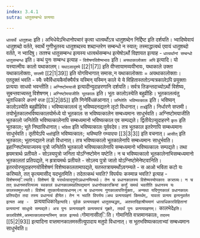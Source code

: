```yaml
---
index: 3.4.1
sutra: धातुसम्बन्धे प्रत्ययाः

---
```

   `धात्वर्थे धातुशब्दः` इति। अभिधेयेऽभिधानोपचारं कृत्वा धात्वर्थोऽत्र धातुशब्देन निर्द्दिष्ट इति दर्शयति। भ्वादिष्वेवायं धातुशब्दो वर्तते, स्वार्थे गुणीभूतस्य धातुशब्दस्य शब्दान्तरेण सम्बन्धो न स्यात्; तस्माद्धात्वर्थ एवायं धातुशब्दो वर्तते, न भ्वादिषु। ततश्च धातुसम्बन्ध इत्यस्य धात्वर्थसम्बन्ध इत्येषोऽर्थो विज्ञायत इत्याह -  `धात्वर्थानां सम्बन्धो धातुसम्बन्धः` इति। कथं पुनः सम्बन्ध इत्याह -  `विशेषणविशेष्यभावः` इति। `अयथाकालोक्ता अपि` इत्यादि। यो यस्यात्मीयः कालो यथाकालम्। `यथाऽसादृश्ये` [[2|1|7]]  इति वीप्सायामव्ययीभावः, यथाकाले उक्ता यथाकालोक्ताः, `सप्तमी` [[2|1|39]]  इति योगविभागात् समासः,न यथाकालोक्ताः = अयथाकालोक्ताः। एतदुक्तं भवति -  स्वैः स्वैर्विधायकैर्वाक्यैर्यत्र यस्मिन् यस्मिन् काले ये ये विहितास्ततोऽन्यत्रकालेऽपि प्रयुक्ताः प्रत्ययाः साधवो भवन्तीति। `अग्निष्टोमयाजी` इत्यादीन्युदाहरणानि दर्शयति। सर्वत्र तिङन्तदाच्योऽर्थो विशेष्यः, सुबन्तवाच्यस्तु विशेषणम्। `अग्निष्टोमयाजीति भूतकालः` इति। भूतः कालोऽस्येति बहुव्रीहिः। भूतकालत्वंतु भूताधिकारे _करणे यजः_ [[3|2|85]]  इति णिनेर्विध#आनात्। `जनितेति भविष्यत्कालः` इति। भविष्यन् कालोऽस्येति बहुव्रीहिरेव। भविष्यत्कालत्वं तु भविष्यदनद्यतने लृटो विधानात्। `तत्र`इति। निर्धारणे सप्तमी। तयोर्भूतकालभविष्यत्कालयोर्मध्ये यो भूतकालः स भविष्यत्कालेन सम्बध्यमानः साधुर्भवति। अग्निष्टोमयाजीति भूतकालो जनितेति भविष्यत्कालेनापि सम्बध्यमानो भविष्यत्काल एव सम्पद्यते। द्वितीयेऽप्युदाहरणे `कृतः` इति भूतकालः; भूते निष्ठाविधानात्। `भविता` इति भविष्यत्कालः पूर्ववदेव। तत्र भूतकाल इतरेणापि सम्बध्यमानः साधुर्भवति। तृतीयेऽपि `भावी`इति भविष्यत्कालः; _भविष्यति गम्यादयः_ [[3|3|3]]  इति वचनात्। `आसीत्` इति भूतकालः; भूतानद्यतने लङो विधानात्। तत्र भविष्यत्कालो भूतकालेनापि सम्बध्यमानः साधुर्भवति।इहाग्निष्टोमयाज्यस्य पुत्रो जनितेति भूतकालो भविष्यत्कालेनापि सम्बध्यमानो भविष्यत्कालः सम्पद्यते। तथा ह्रयमत्रार्थः प्रतीयते -  सोऽस्यपुत्रो जनिता योऽग्निष्टोमेन यष्टेति। न च भविष्यत्कालो भूतकालेनाभिसम्बध्यमानो भूतकालतां प्रतिपद्यते, न ह्रत्रायमर्थः प्रतीयते -  सोऽस्य पुत्रो जातो योऽग्निष्टोमेनेष्टवानिति। इतरयोरप्युदाहरणयोर्विशेषणं विशेष्यकालतामापद्यते, यतस्तत्रायमर्थोऽवगम्यते -  स आओ भविता कटो यः करिष्यते, तत् कृत्यमासीद् यदभूतमिति। तदेतत्कथं भवति? विपर्ययः कस्मान्न भवति? इत्याह -  `विशेषणम्ित्यादि। विशेषणं हि परार्थत्वाद्गुणोऽप्रधानमित्यर्थः। तेन च प्रधानकालस्य विशेष्यस्योपकारः कत्र्तव्यः। न च तत् प्रधानमपरित्यज्य स्वकालं प्रधानकालमप्रतिपद्यमानं प्रधानोपकारक्रियां कर्त्तुं समर्थ भवतीति प्रधानस्य यः कालस्तमुरुध्यते। विशेष्यं तूपकार्यत्वात्प्रधानम्।न च प्रधानस्य गुणकालापत्तिर्युक्ता, अन्यथा यदिगुणकालं प्रधानकालः प्रतिपद्येत तदा तस्य प्रधानत्वं हीयेत। तेन न भवति विपर्ययः।अथ प्रत्ययग्रहणं किमर्थम्, यावता प्रत्यय इत्यनुवर्तत इत्यत आह -  `प्रत्ययाधिकारे`इत्यादि। पूर्वकं प्रत्ययग्रहणं धातुसम्बद्धम्, अतस्तदिहाश्रीयमाणं धात्वधिकारविहितानां प्रत्ययानां साधुत्वे सम्पद्यते। अत्र पुनः प्रत्ययग्रहणे प्रत्ययमात्रं गृह्रते, तदर्थं पुनः प्रत्ययग्रहणम्। `कालभेदे` इति। कालविशेषे,अस्मात्कालादन्यस्मिन् काल इत्यर्थः। `गोमानासीत्िति। गोमानिति वत्र्तमानकालः, `तदस्य` [[5|2|93]]  इत्यादिना वत्र्तमानकालमस्तीत्युपादाय मतुपो विधानात्। स भूतभविष्यत्कालाभ्यां सम्बध्यमानः साधुर्भवति॥